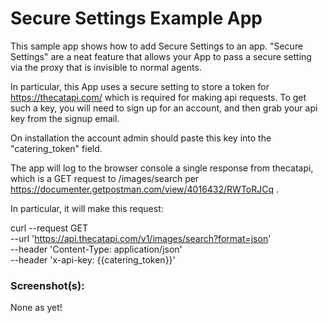 # Secure Settings Example App

This sample app shows how to add Secure Settings to an app. "Secure Settings" are a neat feature that allows your App to pass a secure setting via the proxy that is invisible to normal agents.

In particular, this App uses a secure setting to store a token for https://thecatapi.com/ which is required for making api requests.  To get such a key, you will need to sign up for an account, and then grab your api key from the signup email.

On installation the account admin should paste this key into the "catering_token" field.

The app will log to the browser console a single response from thecatapi, which is a GET request to /images/search per https://documenter.getpostman.com/view/4016432/RWToRJCq .

In particular, it will make this request:

curl --request GET \
  --url 'https://api.thecatapi.com/v1/images/search?format=json' \
  --header 'Content-Type: application/json' \
  --header 'x-api-key: {{catering_token}}'

### Screenshot(s):

None as yet!

